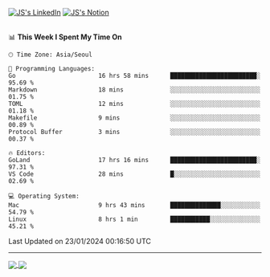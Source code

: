 
[![JS's LinkedIn](https://img.shields.io/badge/LinkedIn-blue?style=for-the-badge&logo=linkedin)](https://www.linkedin.com/in/jaeseung-lee-5a2a32139/) 
[![JS's Notion](https://img.shields.io/badge/Notion-black?style=for-the-badge&logo=notion)](https://bit.ly/ljswiki1) <br><br>
<!-- ![JS's GitHub stats](https://github-readme-stats-lemon-five.vercel.app/api?username=tkxkd0159&hide=contribs,prs,stars,issues&show_icons=true&theme=react&include_all_commits=true)   -->
<!-- ![Top Langs](https://github-readme-stats-lemon-five.vercel.app/api/top-langs/?username=tkxkd0159&layout=compact&hide=jupyter%20notebook,scss,html,css&langs_count=10)  -->


<!--START_SECTION:waka-->
📊 **This Week I Spent My Time On** 

```text
🕑︎ Time Zone: Asia/Seoul

💬 Programming Languages: 
Go                       16 hrs 58 mins      ████████████████████████░   95.69 % 
Markdown                 18 mins             ░░░░░░░░░░░░░░░░░░░░░░░░░   01.75 % 
TOML                     12 mins             ░░░░░░░░░░░░░░░░░░░░░░░░░   01.18 % 
Makefile                 9 mins              ░░░░░░░░░░░░░░░░░░░░░░░░░   00.89 % 
Protocol Buffer          3 mins              ░░░░░░░░░░░░░░░░░░░░░░░░░   00.37 % 

🔥 Editors: 
GoLand                   17 hrs 16 mins      ████████████████████████░   97.31 % 
VS Code                  28 mins             █░░░░░░░░░░░░░░░░░░░░░░░░   02.69 % 

💻 Operating System: 
Mac                      9 hrs 43 mins       ██████████████░░░░░░░░░░░   54.79 % 
Linux                    8 hrs 1 min         ███████████░░░░░░░░░░░░░░   45.21 % 
```


 Last Updated on 23/01/2024 00:16:50 UTC
<!--END_SECTION:waka-->

---
<a href="https://github.com/tkxkd0159/dsalgo">
  <img align="center" src="https://github-readme-stats-lemon-five.vercel.app/api/pin/?username=tkxkd0159&repo=dsalgo&theme=react" />
</a>
<a href="https://github.com/tkxkd0159/books">
  <img align="center" src="https://github-readme-stats-lemon-five.vercel.app/api/pin/?username=tkxkd0159&repo=books&theme=react" />
</a>

<!---
- 🔭 I’m currently working on ...
- 🌱 I’m currently learning blockchain and distributed network
- 👯 I’m looking to collaborate on ...
- 🤔 I’m looking for help with ...
- 💬 Ask me about ...
- 📫 How to reach me: ...
- 😄 Pronouns: ...
- ⚡ Fun fact: ...
-->
